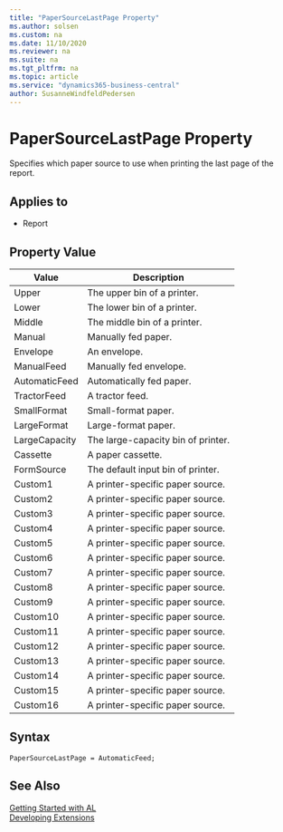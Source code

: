 ```yaml
---
title: "PaperSourceLastPage Property"
ms.author: solsen
ms.custom: na
ms.date: 11/10/2020
ms.reviewer: na
ms.suite: na
ms.tgt_pltfrm: na
ms.topic: article
ms.service: "dynamics365-business-central"
author: SusanneWindfeldPedersen
---
```

[//]: # (START>DO_NOT_EDIT)
[//]: # (IMPORTANT:Do not edit any of the content between here and the END>DO_NOT_EDIT.)
[//]: # (Any modifications should be made in the .xml files in the ModernDev repo.)
# PaperSourceLastPage Property
Specifies which paper source to use when printing the last page of the report.

## Applies to
-   Report

## Property Value

|Value|Description|
|-----------|---------------------------------------|
|Upper|The upper bin of a printer.|
|Lower|The lower bin of a printer.|
|Middle|The middle bin of a printer.|
|Manual|Manually fed paper.|
|Envelope|An envelope.|
|ManualFeed|Manually fed envelope.|
|AutomaticFeed|Automatically fed paper.|
|TractorFeed|A tractor feed.|
|SmallFormat|Small-format paper.|
|LargeFormat|Large-format paper.|
|LargeCapacity|The large-capacity bin of printer.|
|Cassette|A paper cassette.|
|FormSource|The default input bin of printer.|
|Custom1|A printer-specific paper source.|
|Custom2|A printer-specific paper source.|
|Custom3|A printer-specific paper source.|
|Custom4|A printer-specific paper source.|
|Custom5|A printer-specific paper source.|
|Custom6|A printer-specific paper source.|
|Custom7|A printer-specific paper source.|
|Custom8|A printer-specific paper source.|
|Custom9|A printer-specific paper source.|
|Custom10|A printer-specific paper source.|
|Custom11|A printer-specific paper source.|
|Custom12|A printer-specific paper source.|
|Custom13|A printer-specific paper source.|
|Custom14|A printer-specific paper source.|
|Custom15|A printer-specific paper source.|
|Custom16|A printer-specific paper source.|
[//]: # (IMPORTANT: END>DO_NOT_EDIT)

## Syntax

```AL
PaperSourceLastPage = AutomaticFeed;
```

## See Also  
[Getting Started with AL](../devenv-get-started.md)  
[Developing Extensions](../devenv-dev-overview.md)  